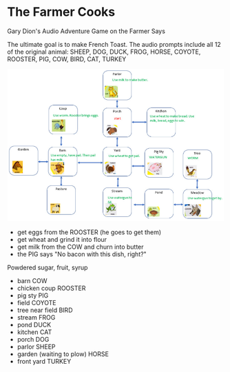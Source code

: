 # The Farmer Cooks

Gary Dion's Audio Adventure Game on the Farmer Says

The ultimate goal is to make French Toast. The audio prompts include all 12 of the original animal: SHEEP, DOG, DUCK, FROG, HORSE, COYOTE, ROOSTER, PIG, COW, BIRD, CAT, TURKEY

![](art/map.jpg)

  - get eggs from the ROOSTER (he goes to get them)
  - get wheat and grind it into flour
  - get milk from the COW and churn into butter
  - the PIG says "No bacon with this dish, right?"
  
  Powdered sugar, fruit, syrup
  
  - barn COW
  - chicken coup ROOSTER
  - pig sty PIG
  - field COYOTE
  - tree near field BIRD
  - stream FROG
  - pond DUCK
  - kitchen CAT
  - porch DOG
  - parlor SHEEP
  - garden (waiting to plow) HORSE
  - front yard TURKEY
  
